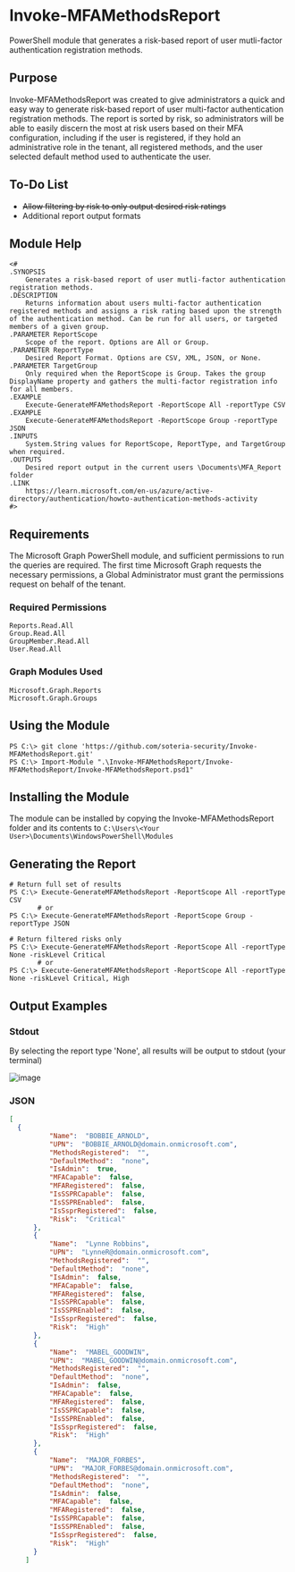 # Invoke-MFAMethodsReport
PowerShell module that generates a risk-based report of user mutli-factor authentication registration methods.

## Purpose
Invoke-MFAMethodsReport was created to give administrators a quick and easy way to generate risk-based report of user multi-factor authentication registration methods.
The report is sorted by risk, so administrators will be able to easily discern the most at risk users based on their MFA configuration, including if the user is registered, if they hold an administrative role in the tenant, all registered methods, and the user selected default method used to authenticate the user.

## To-Do List
* ~~Allow filtering by risk to only output desired risk ratings~~
* Additional report output formats

## Module Help
```pwsh
<#
.SYNOPSIS
    Generates a risk-based report of user mutli-factor authentication registration methods.
.DESCRIPTION
    Returns information about users multi-factor authentication registered methods and assigns a risk rating based upon the strength of the authentication method. Can be run for all users, or targeted members of a given group.
.PARAMETER ReportScope
    Scope of the report. Options are All or Group.
.PARAMETER ReportType
    Desired Report Format. Options are CSV, XML, JSON, or None.
.PARAMETER TargetGroup
    Only required when the ReportScope is Group. Takes the group DisplayName property and gathers the multi-factor registration info for all members.
.EXAMPLE
    Execute-GenerateMFAMethodsReport -ReportScope All -reportType CSV
.EXAMPLE
    Execute-GenerateMFAMethodsReport -ReportScope Group -reportType JSON
.INPUTS
    System.String values for ReportScope, ReportType, and TargetGroup when required.
.OUTPUTS
    Desired report output in the current users \Documents\MFA_Report folder
.LINK
    https://learn.microsoft.com/en-us/azure/active-directory/authentication/howto-authentication-methods-activity
#>
```

## Requirements
The Microsoft Graph PowerShell module, and sufficient permissions to run the queries are required.
The first time Microsoft Graph requests the necessary permissions, a Global Administrator must grant the permissions request on behalf of the tenant.

### Required Permissions
```
Reports.Read.All
Group.Read.All
GroupMember.Read.All
User.Read.All
```
### Graph Modules Used
```
Microsoft.Graph.Reports
Microsoft.Graph.Groups
```

## Using the Module
```pwsh
PS C:\> git clone 'https://github.com/soteria-security/Invoke-MFAMethodsReport.git'
PS C:\> Import-Module ".\Invoke-MFAMethodsReport/Invoke-MFAMethodsReport/Invoke-MFAMethodsReport.psd1"
```
## Installing the Module
The module can be installed by copying the Invoke-MFAMethodsReport folder and its contents to `C:\Users\<Your User>\Documents\WindowsPowerShell\Modules`

## Generating the Report
```pwsh
# Return full set of results
PS C:\> Execute-GenerateMFAMethodsReport -ReportScope All -reportType CSV
       # or
PS C:\> Execute-GenerateMFAMethodsReport -ReportScope Group -reportType JSON

# Return filtered risks only
PS C:\> Execute-GenerateMFAMethodsReport -ReportScope All -reportType None -riskLevel Critical
       # or
PS C:\> Execute-GenerateMFAMethodsReport -ReportScope All -reportType None -riskLevel Critical, High
```
## Output Examples
### Stdout
By selecting the report type 'None', all results will be output to stdout (your terminal)

![image](https://user-images.githubusercontent.com/88730003/234398857-28281412-8550-4e65-9e63-dff7f73b2c52.png)

### JSON
```json
[
  {
          "Name":  "BOBBIE_ARNOLD",
          "UPN":  "BOBBIE_ARNOLD@domain.onmicrosoft.com",
          "MethodsRegistered":  "",
          "DefaultMethod":  "none",
          "IsAdmin":  true,
          "MFACapable":  false,
          "MFARegistered":  false,
          "IsSSPRCapable":  false,
          "IsSSPREnabled":  false,
          "IsSsprRegistered":  false,
          "Risk":  "Critical"
      },
      {
          "Name":  "Lynne Robbins",
          "UPN":  "LynneR@domain.onmicrosoft.com",
          "MethodsRegistered":  "",
          "DefaultMethod":  "none",
          "IsAdmin":  false,
          "MFACapable":  false,
          "MFARegistered":  false,
          "IsSSPRCapable":  false,
          "IsSSPREnabled":  false,
          "IsSsprRegistered":  false,
          "Risk":  "High"
      },
      {
          "Name":  "MABEL_GOODWIN",
          "UPN":  "MABEL_GOODWIN@domain.onmicrosoft.com",
          "MethodsRegistered":  "",
          "DefaultMethod":  "none",
          "IsAdmin":  false,
          "MFACapable":  false,
          "MFARegistered":  false,
          "IsSSPRCapable":  false,
          "IsSSPREnabled":  false,
          "IsSsprRegistered":  false,
          "Risk":  "High"
      },
      {
          "Name":  "MAJOR_FORBES",
          "UPN":  "MAJOR_FORBES@domain.onmicrosoft.com",
          "MethodsRegistered":  "",
          "DefaultMethod":  "none",
          "IsAdmin":  false,
          "MFACapable":  false,
          "MFARegistered":  false,
          "IsSSPRCapable":  false,
          "IsSSPREnabled":  false,
          "IsSsprRegistered":  false,
          "Risk":  "High"
      }
    ]
```
